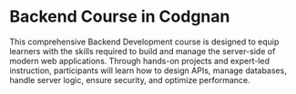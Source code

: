 # Backend Course in Codgnan
This comprehensive Backend Development course is designed to equip learners with the skills required to build and manage the server-side of modern web applications. Through hands-on projects and expert-led instruction, participants will learn how to design APIs, manage databases, handle server logic, ensure security, and optimize performance.

